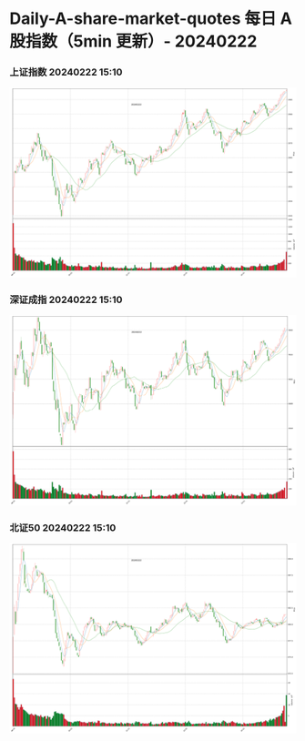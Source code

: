 
# Daily-A-share-market-quotes 每日 A 股指数（5min 更新）- 20240222

### 上证指数 20240222 15:10
![](./fig/2024/2/20240222-sh000001.png)

### 深证成指 20240222 15:10
![](./fig/2024/2/20240222-sz399001.png)

### 北证50 20240222 15:10
![](./fig/2024/2/20240222-bj899050.png)
